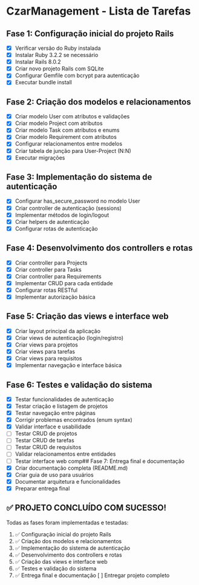 # CzarManagement - Lista de Tarefas

## Fase 1: Configuração inicial do projeto Rails
- [x] Verificar versão do Ruby instalada
- [x] Instalar Ruby 3.2.2 se necessário
- [x] Instalar Rails 8.0.2
- [x] Criar novo projeto Rails com SQLite
- [x] Configurar Gemfile com bcrypt para autenticação
- [x] Executar bundle install

## Fase 2: Criação dos modelos e relacionamentos
- [x] Criar modelo User com atributos e validações
- [x] Criar modelo Project com atributos
- [x] Criar modelo Task com atributos e enums
- [x] Criar modelo Requirement com atributos
- [x] Configurar relacionamentos entre modelos
- [x] Criar tabela de junção para User-Project (N:N)
- [x] Executar migrações

## Fase 3: Implementação do sistema de autenticação
- [x] Configurar has_secure_password no modelo User
- [x] Criar controller de autenticação (sessions)
- [x] Implementar métodos de login/logout
- [x] Criar helpers de autenticação
- [x] Configurar rotas de autenticação

## Fase 4: Desenvolvimento dos controllers e rotas
- [x] Criar controller para Projects
- [x] Criar controller para Tasks
- [x] Criar controller para Requirements
- [x] Implementar CRUD para cada entidade
- [x] Configurar rotas RESTful
- [x] Implementar autorização básica

## Fase 5: Criação das views e interface web
- [x] Criar layout principal da aplicação
- [x] Criar views de autenticação (login/registro)
- [x] Criar views para projetos
- [x] Criar views para tarefas
- [x] Criar views para requisitos
- [x] Implementar navegação e interface básica

## Fase 6: Testes e validação do sistema
- [x] Testar funcionalidades de autenticação
- [x] Testar criação e listagem de projetos
- [x] Testar navegação entre páginas
- [x] Corrigir problemas encontrados (enum syntax)
- [x] Validar interface e usabilidade
- [ ] Testar CRUD de projetos
- [ ] Testar CRUD de tarefas
- [ ] Testar CRUD de requisitos
- [ ] Validar relacionamentos entre entidades
- [ ] Testar interface web comp## Fase 7: Entrega final e documentação
- [x] Criar documentação completa (README.md)
- [x] Criar guia de uso para usuários
- [x] Documentar arquitetura e funcionalidades
- [x] Preparar entrega final

## ✅ PROJETO CONCLUÍDO COM SUCESSO!

Todas as fases foram implementadas e testadas:
1. ✅ Configuração inicial do projeto Rails
2. ✅ Criação dos modelos e relacionamentos  
3. ✅ Implementação do sistema de autenticação
4. ✅ Desenvolvimento dos controllers e rotas
5. ✅ Criação das views e interface web
6. ✅ Testes e validação do sistema
7. ✅ Entrega final e documentação [ ] Entregar projeto completo

